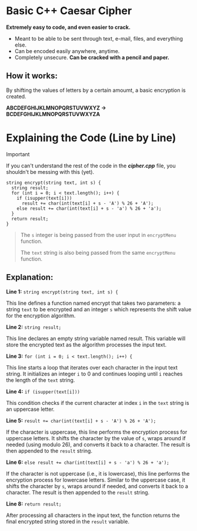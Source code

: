 # Basic C++ Caesar Cipher
**Extremely easy to code, and even easier to crack.**
- Meant to be able to be sent through text, e-mail, files, and everything else.
- Can be encoded easily anywhere, anytime.
- Completely unsecure. **Can be cracked with a pencil and paper.**
## How it works:
By shifting the values of letters by a certain amoumt, a basic encryption is created.

**ABCDEFGHIJKLMNOPQRSTUVWXYZ → BCDEFGHIJKLMNOPQRSTUVWXYZA**
# Explaining the Code (Line by Line)
> [!IMPORTANT]
> If you can't understand the rest of the code in the ***cipher.cpp*** file, you shouldn't be messing with this (yet).
```
string encrypt(string text, int s) {
  string result;
  for (int i = 0; i < text.length(); i++) {
    if (isupper(text[i]))
      result += char(int(text[i] + s - 'A') % 26 + 'A');
    else result += char(int(text[i] + s - 'a') % 26 + 'a');
  }
  return result;
}
```

> The `s` integer is being passed from the user input in `encryptMenu` function.
> 
> The `text` string is also being passed from the same `encryptMenu` function.

## Explanation:
**Line 1:** `string encrypt(string text, int s) {`

This line defines a function named encrypt that takes two parameters: a string `text` to be encrypted and an integer `s` which represents the shift value for the encryption algorithm.

**Line 2:** `string result;`

This line declares an empty string variable named result. This variable will store the encrypted text as the algorithm processes the input text.

**Line 3:** `for (int i = 0; i < text.length(); i++) {`

This line starts a loop that iterates over each character in the input text string. It initializes an integer `i` to 0 and continues looping until `i` reaches the length of the `text` string.

**Line 4:** `if (isupper(text[i]))`

This condition checks if the current character at index `i` in the `text` string is an uppercase letter.

**Line 5:** `result += char(int(text[i] + s - 'A') % 26 + 'A');`

If the character is uppercase, this line performs the encryption process for uppercase letters. It shifts the character by the value of `s`, wraps around if needed (using modulo 26), and converts it back to a character. The result is then appended to the `result` string.

**Line 6:** `else result += char(int(text[i] + s - 'a') % 26 + 'a');`

If the character is not uppercase (i.e., it is lowercase), this line performs the encryption process for lowercase letters. Similar to the uppercase case, it shifts the character by `s`, wraps around if needed, and converts it back to a character. The result is then appended to the `result` string.

**Line 8:** `return result;`

After processing all characters in the input text, the function returns the final encrypted string stored in the `result` variable.
